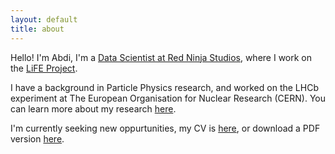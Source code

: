 ```yaml
---
layout: default
title: about
---
```


Hello! I'm Abdi, I'm a [Data Scientist at Red Ninja
Studios](http://www.redninja.co.uk), where I work on the [LiFE
Project](http://www.redninja.co.uk/8mins2savelives/2017/04/24/the-core-of-any-disruptive-technology-are-real-people-red-ninja-lead-partners-of-life/).

 I have a background in Particle Physics research, and worked on the LHCb
experiment at The European Organisation for Nuclear Research (CERN). You can
learn more about my research [here](http://hep.ph.liv.ac.uk/~abdi).

I'm currently seeking new oppurtunities, my CV is
[here](http://abdi.io/cv.html), or download a PDF version
[here](http://abdi.io/content/docs/Abdi_Noor_CV.pdf).
